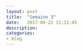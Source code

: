 ```yaml
---
layout: post
title:  "Semaine 3"
date:   2017-09-22 11:21:45
description:
categories:
- blog
---
```

